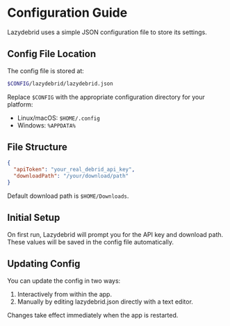 # Configuration Guide
Lazydebrid uses a simple JSON configuration file to store its settings.

## Config File Location

The config file is stored at:

```bash
$CONFIG/lazydebrid/lazydebrid.json
```

Replace `$CONFIG` with the appropriate configuration directory for your platform:

* Linux/macOS: `$HOME/.config`
* Windows: `%APPDATA%`

## File Structure

```json
{
  "apiToken": "your_real_debrid_api_key",
  "downloadPath": "/your/download/path"
}
```
Default download path is `$HOME/Downloads`.

## Initial Setup
On first run, Lazydebrid will prompt you for the API key and download path. These values will be saved in the config file automatically.

## Updating Config
You can update the config in two ways:

1. Interactively from within the app.
2. Manually by editing lazydebrid.json directly with a text editor.

Changes take effect immediately when the app is restarted.

